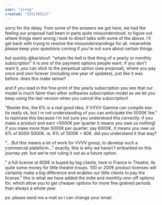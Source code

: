 ```yaml
---
user: "joreg"
created: "1551785217"
---
```


sorry for the delay. from some of the answers we got here, we had the feeling our proposal had been in parts quite missunderstood. to figure out where things went wrong i took to direct talks with some of the above. i'll get back with trying to resolve the missunderstandings for all. meanwhile please keep your questions coming if you're not sure about certain things.

but quickly @karistouf:
"whats the hell is that thing of a yearly or monthly subscription" it is one of the payment options people want. if you don't want it, you can stick to the perpetual option (see proposal), where you pay once and own forever (including one year of updates), just like it was before. does this make sense?

and if you read in the fine-print of the yearly subscription you see that our model is much fairer than other softwares subscription model as we let you keep using the last version when you cancel the subscription!

"Beside this, the 6% is a real good idea, if VVVV Gamma can compile exe. Its really ok, but I m not understanding of you can anticipate the 5000€ fee." to rephrase this because i'm not sure you understood this correctly: if you make a product and earn <5000€ per quarter it means you owe us nothing! if you make more than 5000€ per quarter, say 6000€, it means you owe us 6% of 6000-5000€. ie. 6% of 1000€ = 60€. did you understand it that way?

"... But this means a lot of work for VVVV group, to develop such a commercial plateform..." exactly, this is why we haven't embarked on this journey yet. but we're not ruling it out as a future option.

" a full license at 600€ is buyed by big clients, here in France in Theatre, its quite some money for little theatre troups. 100 or 200€ product licenses will certainly make a big difference and enables our little clients to pay the license." this is what we have added the indie and monthly-one-off options for, which allow you to get cheaper options for more fine grained periods than always a whole year. 

ps: please send me a mail so i can change your email.


